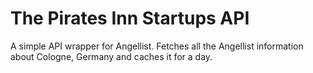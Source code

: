 # The Pirates Inn Startups API

A simple API wrapper for Angellist. Fetches all the Angellist information about Cologne, Germany and caches it for a day.

